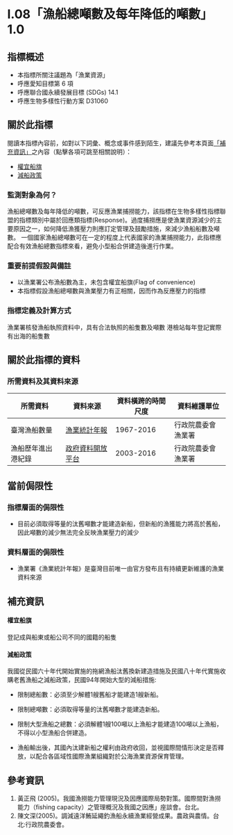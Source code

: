 # I.08「漁船總噸數及每年降低的噸數」1.0


## 指標概述

* 本指標所關注議題為「漁業資源」
* 呼應愛知目標第 6 項
* 呼應聯合國永續發展目標 (SDGs) 14.1
* 呼應生物多樣性行動方案 D31060


<script type="text/javascript" src="http://cdn.mathjax.org/mathjax/latest/MathJax.js?config=TeX-AMS-MML_HTMLorMML"></script>


## 關於此指標

閱讀本指標內容前，如對以下詞彙、概念或事件感到陌生，建議先參考本頁面[「補充資訊」](#補充資訊)之內容（點擊各項可跳至相關說明）：

* [權宜船旗](#權宜船旗)
* [減船政策](#減船政策)


### 監測對象為何？

漁船總噸數及每年降低的噸數，可反應漁業捕撈能力，該指標在生物多樣性指標聯盟的指標類別中屬於回應類指標(Response)。過度捕撈應是使漁業資源減少的主要原因之一，如何降低漁獲壓力則應訂定管理及鼓勵措施，來減少漁船船數及噸數。 一個國家漁船總噸數可在一定的程度上代表國家的漁業捕撈能力，此指標應配合有效漁船總數指標來看，避免小型船合併建造後進行作業。

### 重要前提假設與備註

* 以漁業署公布漁船數為主，未包含權宜船旗(Flag of convenience)
* 本指標假設漁船總噸數與漁業壓力有正相關，因而作為反應壓力的指標

### 指標定義及計算方式

漁業署核發漁船執照資料中，具有合法執照的船隻數及噸數
港檢站每年登記實際有出海的船隻數 


## 關於此指標的資料

### 所需資料及其資料來源

| 所需資料 | 資料來源 | 資料橫跨的時間尺度 | 資料維護單位 |
|-----|-----|-----|-----|
| 臺灣漁船數量 | [漁業統計年報](https://www.fa.gov.tw/cht/PublicationsFishYear/index.aspx) | 1967-2016 | 行政院農委會漁業署 |
| 漁船歷年進出港紀錄 | [政府資料開放平台](https://data.gov.tw/dataset/40642) | 2003-2016 | 行政院農委會漁業署 |


## 當前侷限性

### 指標層面的侷限性

* 目前必須取得等量的汰舊噸數才能建造新船，但新船的漁獲能力將高於舊船，因此噸數的減少無法完全反映漁業壓力的減少

### 資料層面的侷限性

* 漁業署《漁業統計年報》是臺灣目前唯一由官方發布且有持續更新維護的漁業資料來源




## 補充資訊

#### 權宜船旗

登記成與船東或船公司不同的國籍的船隻


#### 減船政策

我國從民國六十年代開始實施的拖網漁船汰舊換新建造措施及民國八十年代實施收購老舊漁船之減船政策，民國94年開始大型的減船措施:

* 限制總船數：必須至少解體1艘舊船才能建造1艘新船。

* 限制總噸數：必須取得等量的汰舊噸數才能建造新船。

* 限制大型漁船之總數：必須解體1艘100噸以上漁船才能建造100噸以上漁船，不得以小型漁船合併建造。

* 漁船輸出後，其國內汰建新船之權利由政府收回，並視國際間情形決定是否釋放，以配合各區域性國際漁業組織對於公海漁業資源保育管理。



## 參考資訊
1. 黃正飛 (2005)。我國漁撈能力管理現況及因應國際局勢對策。國際間對漁撈能力（fishing capacity）之管理概況及我國之因應」座談會。台北。
2. 陳文深(2005)。調減遠洋鮪延繩釣漁船永續漁業經營成果。農政與農情。台北:行政院農委會。